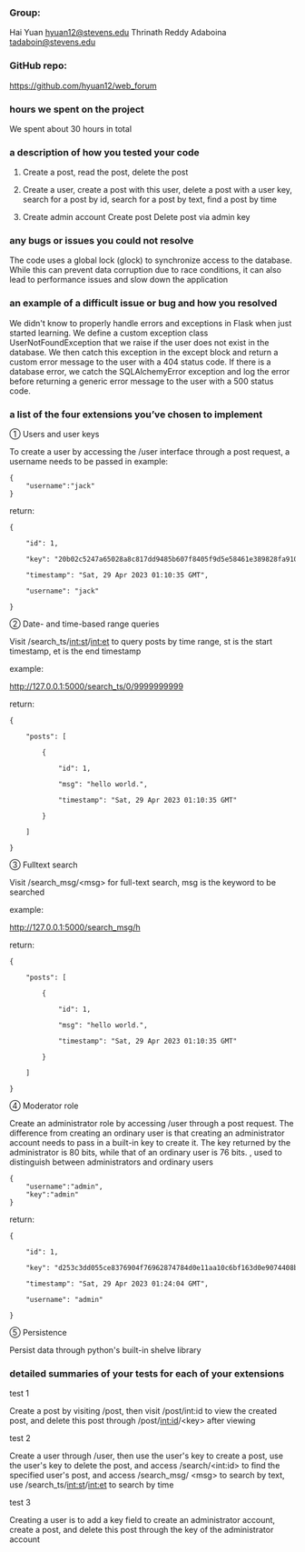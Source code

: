### Group:

Hai Yuan hyuan12@stevens.edu    Thrinath Reddy Adaboina tadaboin@stevens.edu

### GitHub repo:

https://github.com/hyuan12/web_forum

### hours we spent on the project

We spent about 30 hours in total

### a description of how you tested your code

1) Create a post, read the post, delete the post

2) Create a user, create a post with this user, delete a post with a user key, search for a post by id, search for a post by text, find a post by time

3) Create admin account Create post Delete post via admin key

### any bugs or issues you could not resolve

The code uses a global lock (glock) to synchronize access to the database. While this can prevent data corruption due to race conditions, it can also lead to performance issues and slow down the application

### an example of a difficult issue or bug and how you resolved

We didn't know to properly handle errors and exceptions in Flask when just started learning. We define a custom exception class UserNotFoundException that we raise if the user does not exist in the database. We then catch this exception in the except block and return a custom error message to the user with a 404 status code. If there is a database error, we catch the SQLAlchemyError exception and log the error before returning a generic error message to the user with a 500 status code.

### a list of the four extensions you’ve chosen to implement

① Users and user keys

To create a user by accessing the /user interface through a post request, a username needs to be passed in
example:

```
{
	"username":"jack"
}
```

return:

```
{

    "id": 1,

    "key": "20b02c5247a65028a8c817dd9485b607f8405f9d5e58461e389828fa91015c81e633bdf495f7366e",

    "timestamp": "Sat, 29 Apr 2023 01:10:35 GMT",

    "username": "jack"

}
```

② Date- and time-based range queries

Visit /search_ts/<int:st>/<int:et> to query posts by time range, st is the start timestamp, et is the end timestamp

example:

http://127.0.0.1:5000/search_ts/0/9999999999

return:

```
{

    "posts": [

        {

            "id": 1,

            "msg": "hello world.",

            "timestamp": "Sat, 29 Apr 2023 01:10:35 GMT"

        }

    ]

}
```

③ Fulltext search

Visit /search_msg/\<msg\> for full-text search, msg is the keyword to be searched

example:

http://127.0.0.1:5000/search_msg/h

return:

```
{

    "posts": [

        {

            "id": 1,

            "msg": "hello world.",

            "timestamp": "Sat, 29 Apr 2023 01:10:35 GMT"

        }

    ]

}
```

④ Moderator role

Create an administrator role by accessing /user through a post request. The difference from creating an ordinary user is that creating an administrator account needs to pass in a built-in key to create it. The key returned by the administrator is 80 bits, while that of an ordinary user is 76 bits. , used to distinguish between administrators and ordinary users

```
{
    "username":"admin",
    "key":"admin"
}
```

return:

```
{

    "id": 1,

    "key": "d253c3dd055ce8376904f76962874784d0e11aa10c6bf163d0e9074408b31c4f45f44e8acb4cbc90",

    "timestamp": "Sat, 29 Apr 2023 01:24:04 GMT",

    "username": "admin"

}
```

⑤ Persistence

Persist data through python's built-in shelve library


### detailed summaries of your tests for each of your extensions

test 1

Create a post by visiting /post, then visit /post/int:id to view the created post, and delete this post through /post/<int:id>/\<key\> after viewing

test 2

Create a user through /user, then use the user's key to create a post, use the user's key to delete the post, and access /search/\<int:id\> to find the specified user's post, and access /search_msg/ \<msg\> to search by text, use /search_ts/<int:st>/<int:et> to search by time

test 3

Creating a user is to add a key field to create an administrator account, create a post, and delete this post through the key of the administrator account
